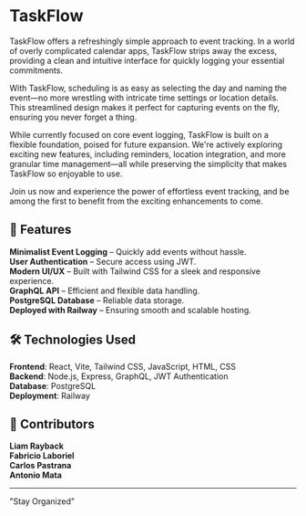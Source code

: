 # TaskFlow  

TaskFlow offers a refreshingly simple approach to event tracking. In a world of overly complicated calendar apps, TaskFlow strips away the excess, providing a clean and intuitive interface for quickly logging your essential commitments.  

With TaskFlow, scheduling is as easy as selecting the day and naming the event—no more wrestling with intricate time settings or location details. This streamlined design makes it perfect for capturing events on the fly, ensuring you never forget a thing.  

While currently focused on core event logging, TaskFlow is built on a flexible foundation, poised for future expansion. We're actively exploring exciting new features, including reminders, location integration, and more granular time management—all while preserving the simplicity that makes TaskFlow so enjoyable to use.  

Join us now and experience the power of effortless event tracking, and be among the first to benefit from the exciting enhancements to come.  


## 🚀 Features  
**Minimalist Event Logging** – Quickly add events without hassle.  
**User Authentication** – Secure access using JWT.  
**Modern UI/UX** – Built with Tailwind CSS for a sleek and responsive experience.  
**GraphQL API** – Efficient and flexible data handling.  
**PostgreSQL Database** – Reliable data storage.  
**Deployed with Railway** – Ensuring smooth and scalable hosting.  

## 🛠 Technologies Used  
**Frontend**: React, Vite, Tailwind CSS, JavaScript, HTML, CSS  
**Backend**: Node.js, Express, GraphQL, JWT Authentication  
**Database**: PostgreSQL  
**Deployment**: Railway  

## 👥 Contributors  
**Liam Rayback**  
**Fabricio Laboriel**  
**Carlos Pastrana**  
**Antonio Mata**  

---

"Stay Organized"